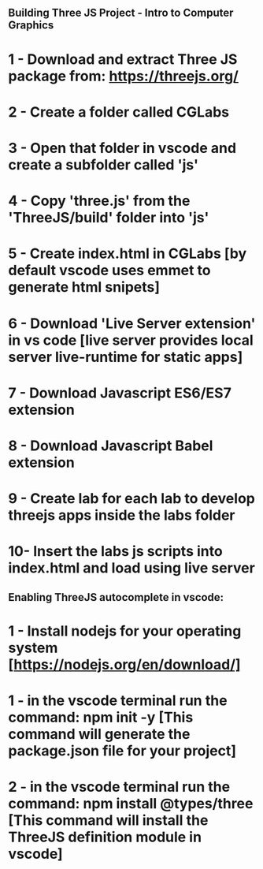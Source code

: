 ## Building Three JS Project - Intro to Computer Graphics

# 1 - Download and extract Three JS package from: https://threejs.org/
# 2 - Create a folder called CGLabs
# 3 - Open that folder in vscode and create a subfolder called 'js'
# 4 - Copy 'three.js' from the 'ThreeJS/build' folder into 'js'
# 5 - Create index.html in CGLabs [by default vscode uses emmet to generate html snipets]
# 6 - Download 'Live Server extension' in vs code [live server provides local server live-runtime for static apps]
# 7 - Download Javascript ES6/ES7 extension
# 8 - Download Javascript Babel extension
# 9 - Create lab<ID> for each lab to develop threejs apps inside the labs folder
# 10- Insert the labs js scripts into index.html and load using live server

## Enabling ThreeJS autocomplete in vscode:
# 1 - Install nodejs for your operating system [https://nodejs.org/en/download/]
# 1 - in the vscode terminal run the command: npm init -y   [This command will generate the package.json file for your project]
# 2 - in the vscode terminal run the command: npm install @types/three [This command will install the ThreeJS definition module in vscode]